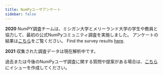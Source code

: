 ```yaml
---
title: NumPyユーザアンケート
sidebar: false
---
```


**2020** NumPY調査チームは、ミシガン大学とメリーランド大学の学生や教員と協力して、最初の公式NumPyコミュニティ調査を実施しました。 アンケートの結果は[こちら](https://numpy.org/user-survey-2020/)をご覧ください。 Find the survey results [here](https://numpy.org/user-survey-2020/).

**2021** 収集された調査データは現在解析中です。

過去または今後のNumPyユーザ調査に関する質問や提案がある場合は、[こちら](https://github.com/numpy/numpy-surveys/issues)にイシューを作成してください。
